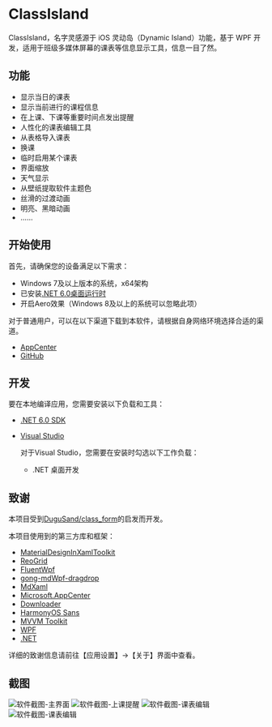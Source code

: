 # ClassIsland

ClassIsland，名字灵感源于 iOS 灵动岛（Dynamic Island）功能，基于 WPF 开发，适用于班级多媒体屏幕的课表等信息显示工具，信息一目了然。

## 功能
- 显示当日的课表
- 显示当前进行的课程信息
- 在上课、下课等重要时间点发出提醒
- 人性化的课表编辑工具
- 从表格导入课表
- 换课
- 临时启用某个课表
- 界面缩放
- 天气显示
- 从壁纸提取软件主题色
- 丝滑的过渡动画
- 明亮、黑暗动画
- ……

## 开始使用

首先，请确保您的设备满足以下需求：
- Windows 7及以上版本的系统，x64架构
- 已安装[.NET 6.0桌面运行时](https://dotnet.microsoft.com/zh-cn/download/dotnet/thank-you/runtime-desktop-6.0.25-windows-x64-installer)
- 开启Aero效果（Windows 8及以上的系统可以忽略此项）

对于普通用户，可以在以下渠道下载到本软件，请根据自身网络环境选择合适的渠道。
- [AppCenter](https://install.appcenter.ms/users/hellowrc/apps/classisland/distribution_groups/public/releases/latest)
- [GitHub](https://github.com/HelloWRC/ClassIsland/releases)

## 开发

要在本地编译应用，您需要安装以下负载和工具：
- [.NET 6.0 SDK](https://dotnet.microsoft.com/zh-cn/download/dotnet/6.0)
- [Visual Studio](https://visualstudio.microsoft.com/)
  
  对于Visual Studio，您需要在安装时勾选以下工作负载：
  
  - .NET 桌面开发

## 致谢

本项目受到[DuguSand/class_form](https://github.com/DuguSand/class_form)的启发而开发。

本项目使用到的第三方库和框架：
- [MaterialDesignInXamlToolkit](https://github.com/MaterialDesignInXAML/MaterialDesignInXamlToolkit/)
- [ReoGrid](https://github.com/unvell/ReoGrid)
- [FluentWpf](https://github.com/sourcechord/FluentWPF)
- [gong-mdWpf-dragdrop](https://github.com/punker76/gong-mdWpf-dragdrop)
- [MdXaml](https://github.com/whistyun/MdXaml)
- [Microsoft.AppCenter](https://aka.ms/telgml)
- [Downloader](https://github.com/bezzad/Downloader)
- [HarmonyOS Sans](https://developer.harmonyos.com/cn/design/resource)
- [MVVM Toolkit](https://github.com/CommunityToolkit/dotnet)
- [WPF](https://github.com/dotnet/Wpf)
- [.NET](https://github.com/microsoft/dotnet)

详细的致谢信息请前往【应用设置】->【关于】界面中查看。

## 截图

![软件截图-主界面](https://github.com/HelloWRC/ClassIsland/assets/55006226/df9aecea-0525-488e-937f-fa770968ef7d)
![软件截图-上课提醒](https://github.com/HelloWRC/ClassIsland/assets/55006226/f27654a6-3f73-48ca-9ce6-fa864e51f353)
![软件截图-课表编辑](https://github.com/HelloWRC/ClassIsland/assets/55006226/9a944227-8866-4128-87a9-edc650f1e3f6)
![软件截图-课表编辑](https://github.com/HelloWRC/ClassIsland/assets/55006226/6f1b1c87-28a1-4fb2-a65c-afbd9071612a)
